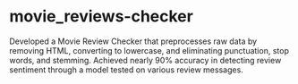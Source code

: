 # movie_reviews-checker
Developed a Movie Review Checker that preprocesses raw data by removing HTML, converting to lowercase, and eliminating punctuation, stop words, and stemming. Achieved nearly 90% accuracy in detecting review sentiment through a model tested on various review messages.
